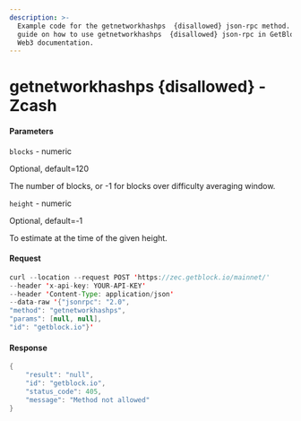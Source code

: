 ```yaml
---
description: >-
  Example code for the getnetworkhashps  {disallowed} json-rpc method. Сomplete
  guide on how to use getnetworkhashps  {disallowed} json-rpc in GetBlock.io
  Web3 documentation.
---
```


# getnetworkhashps {disallowed} - Zcash

#### Parameters

`blocks` - numeric

Optional, default=120

The number of blocks, or -1 for blocks over difficulty averaging window.

`height` - numeric

Optional, default=-1

To estimate at the time of the given height.

#### Request

```java
curl --location --request POST 'https://zec.getblock.io/mainnet/' 
--header 'x-api-key: YOUR-API-KEY' 
--header 'Content-Type: application/json' 
--data-raw '{"jsonrpc": "2.0",
"method": "getnetworkhashps",
"params": [null, null],
"id": "getblock.io"}'
```

#### Response

```java
{
    "result": "null",
    "id": "getblock.io",
    "status_code": 405,
    "message": "Method not allowed"
}
```
